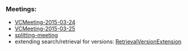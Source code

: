 ### Meetings:
* [VCMeeting-2015-03-24](VCMeeting-2015-03-24)
* [VCMeeting-2015-03-25](VCMeeting-2015-03-25)
* [splitting-meeting](splitting-meeting)
* extending search/retrieval for versions: [RetrievalVersionExtension](RetrievalVersionExtension)

